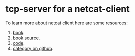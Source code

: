 # tcp-server for a netcat-client

To learn more about netcat client here are some resources:
1. [book](https://nanxiao.gitbooks.io/openbsd-netcat-demystified/content/).
2. [book source](https://github.com/NanXiao/openbsd-netcat-demystified).
3. [code](https://github.com/nazmulidris/rcat).
4. [category on github](https://github.com/topics/netcat?l=rust).